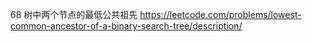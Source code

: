  68 树中两个节点的最低公共祖先
 https://leetcode.com/problems/lowest-common-ancestor-of-a-binary-search-tree/description/
